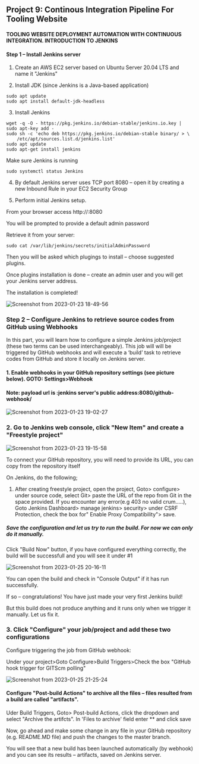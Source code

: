 
## Project 9: Continous Integration Pipeline For Tooling Website

#### TOOLING WEBSITE DEPLOYMENT AUTOMATION WITH CONTINUOUS INTEGRATION. INTRODUCTION TO JENKINS

#### Step 1 – Install Jenkins server

1. Create an AWS EC2 server based on Ubuntu Server 20.04 LTS and name it "Jenkins"

2. Install JDK (since Jenkins is a Java-based application)


~~~
sudo apt update
sudo apt install default-jdk-headless
~~~

3. Install Jenkins


~~~
wget -q -O - https://pkg.jenkins.io/debian-stable/jenkins.io.key | sudo apt-key add -
sudo sh -c 'echo deb https://pkg.jenkins.io/debian-stable binary/ > \
    /etc/apt/sources.list.d/jenkins.list'
sudo apt update
sudo apt-get install jenkins
~~~


Make sure Jenkins is running


~~~
sudo systemctl status Jenkins
~~~


4. By default Jenkins server uses TCP port 8080 – open it by creating a new Inbound Rule in your EC2 Security Group

5. Perform initial Jenkins setup.

From your browser access http://<Jenkins-Server-Public-IP-Address-or-Public-DNS-Name>:8080

You will be prompted to provide a default admin password
  
Retrieve it from your server:
  

 
~~~
sudo cat /var/lib/jenkins/secrets/initialAdminPassword
~~~
  
  
Then you will be asked which plugings to install – choose suggested plugins.

Once plugins installation is done – create an admin user and you will get your Jenkins server address.

The installation is completed!
  
    
    
  
![Screenshot from 2023-01-23 18-49-56](https://user-images.githubusercontent.com/66005935/214112862-bfde4be9-8e88-4006-9c81-c61cf63eff53.png)
    
    

    
### Step 2 – Configure Jenkins to retrieve source codes from GitHub using Webhooks
    
    
    
In this part, you will learn how to configure a simple Jenkins job/project (these two terms can be used interchangeably). This job will will be triggered by GitHub webhooks and will execute a ‘build’ task to retrieve codes from GitHub and store it locally on Jenkins server.
    
    
#### 1. Enable webhooks in your GitHub repository settings (see picture below). GOTO: Settings>Webhook

    
#### Note: payload url is  :jenkins server's public address:8080/github-webhook/ 
    
    
![Screenshot from 2023-01-23 19-02-27](https://user-images.githubusercontent.com/66005935/214116050-1b543c12-1031-480f-a648-d3038845d2d4.png)
    
    
### 2. Go to Jenkins web console, click "New Item" and create a "Freestyle project" 
    
    
    
![Screenshot from 2023-01-23 19-15-58](https://user-images.githubusercontent.com/66005935/214118173-f5366d7c-c8e7-4427-9d24-de08972fcb79.png)

To connect your GitHub repository, you will need to provide its URL, you can copy from the repository itself   
 
On Jenkins, do the following;
 1. After creating freestyle project, open the project, Goto> configure> under source code, select Git> paste the URL of the repo from Git in the space provided. If you encounter any error(e.g 403 no valid crum.....), Goto Jenkins Dashboard> manage jenkins> security> under CSRF Protection, check the box for" Enable Proxy Compatibility"> save.
 
    
    
##### Save the configuration and let us try to run the build. For now we can only do it manually.
Click "Build Now" button, if you have configured everything correctly, the build will be successfull and you will see it under #1
    
  

 ![Screenshot from 2023-01-25 20-16-11](https://user-images.githubusercontent.com/66005935/214664874-2788bc31-13da-4b7c-b82c-6f59eaaff66e.png)

    
    
    
 You can open the build and check in "Console Output" if it has run successfully.

If so – congratulations! You have just made your very first Jenkins build!

But this build does not produce anything and it runs only when we trigger it manually. Let us fix it.
 
    
    
### 3. Click "Configure" your job/project and add these two configurations
Configure triggering the job from GitHub webhook:
    
Under your project>Goto Configure>Build Triggers>Check the box "GitHub hook trigger for GITScm polling"   
    
  
 
    
![Screenshot from 2023-01-25 21-25-24](https://user-images.githubusercontent.com/66005935/214683549-156abe75-dad9-4715-8297-4563a683b1ef.png)
    
    
    
#### Configure "Post-build Actions" to archive all the files – files resulted from a build are called "artifacts".
    
Uder Build Triggers, Goto> Post-build Actions, click the dropdown and select "Archive the artifcts". In 'Files to archive' field enter ** and click save

    
Now, go ahead and make some change in any file in your GitHub repository (e.g. README.MD file) and push the changes to the master branch.

You will see that a new build has been launched automatically (by webhook) and you can see its results – artifacts, saved on Jenkins server.    
    



